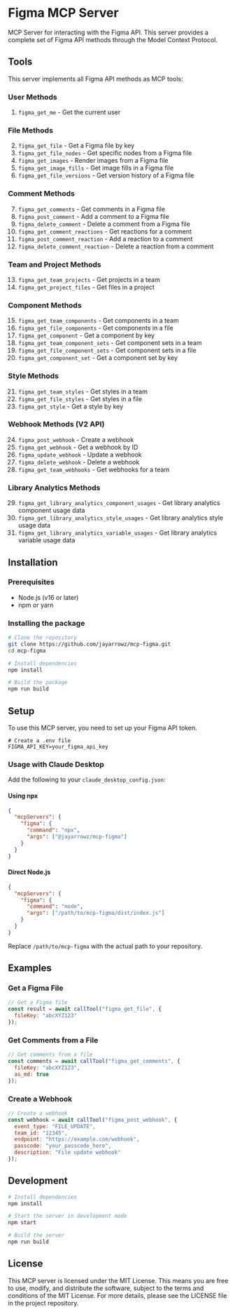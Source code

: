 # Figma MCP Server

MCP Server for interacting with the Figma API. This server provides a complete set of Figma API methods through the Model Context Protocol.


## Tools

This server implements all Figma API methods as MCP tools:

### User Methods
1. `figma_get_me` - Get the current user

### File Methods
2. `figma_get_file` - Get a Figma file by key
3. `figma_get_file_nodes` - Get specific nodes from a Figma file
4. `figma_get_images` - Render images from a Figma file
5. `figma_get_image_fills` - Get image fills in a Figma file
6. `figma_get_file_versions` - Get version history of a Figma file

### Comment Methods
7. `figma_get_comments` - Get comments in a Figma file
8. `figma_post_comment` - Add a comment to a Figma file
9. `figma_delete_comment` - Delete a comment from a Figma file
10. `figma_get_comment_reactions` - Get reactions for a comment
11. `figma_post_comment_reaction` - Add a reaction to a comment
12. `figma_delete_comment_reaction` - Delete a reaction from a comment

### Team and Project Methods
13. `figma_get_team_projects` - Get projects in a team
14. `figma_get_project_files` - Get files in a project

### Component Methods
15. `figma_get_team_components` - Get components in a team
16. `figma_get_file_components` - Get components in a file
17. `figma_get_component` - Get a component by key
18. `figma_get_team_component_sets` - Get component sets in a team
19. `figma_get_file_component_sets` - Get component sets in a file
20. `figma_get_component_set` - Get a component set by key

### Style Methods
21. `figma_get_team_styles` - Get styles in a team
22. `figma_get_file_styles` - Get styles in a file
23. `figma_get_style` - Get a style by key

### Webhook Methods (V2 API)
24. `figma_post_webhook` - Create a webhook
25. `figma_get_webhook` - Get a webhook by ID
26. `figma_update_webhook` - Update a webhook
27. `figma_delete_webhook` - Delete a webhook
28. `figma_get_team_webhooks` - Get webhooks for a team

### Library Analytics Methods
29. `figma_get_library_analytics_component_usages` - Get library analytics component usage data
30. `figma_get_library_analytics_style_usages` - Get library analytics style usage data
31. `figma_get_library_analytics_variable_usages` - Get library analytics variable usage data

## Installation

### Prerequisites
- Node.js (v16 or later)
- npm or yarn

### Installing the package

```bash
# Clone the repository
git clone https://github.com/jayarrowz/mcp-figma.git
cd mcp-figma

# Install dependencies
npm install

# Build the package
npm run build
```

## Setup

To use this MCP server, you need to set up your Figma API token.

```
# Create a .env file
FIGMA_API_KEY=your_figma_api_key
```

### Usage with Claude Desktop

Add the following to your `claude_desktop_config.json`:

#### Using npx
```json
{
  "mcpServers": {
    "figma": {
      "command": "npx",
      "args": ["@jayarrowz/mcp-figma"]
    }
  }
}
```

#### Direct Node.js
```json
{
  "mcpServers": {
    "figma": {
      "command": "node",
      "args": ["/path/to/mcp-figma/dist/index.js"]
    }
  }
}
```

Replace `/path/to/mcp-figma` with the actual path to your repository.

## Examples

### Get a Figma File

```javascript
// Get a Figma file
const result = await callTool("figma_get_file", { 
  fileKey: "abcXYZ123"
});
```

### Get Comments from a File

```javascript
// Get comments from a file
const comments = await callTool("figma_get_comments", { 
  fileKey: "abcXYZ123",
  as_md: true 
});
```

### Create a Webhook

```javascript
// Create a webhook
const webhook = await callTool("figma_post_webhook", {
  event_type: "FILE_UPDATE",
  team_id: "12345",
  endpoint: "https://example.com/webhook",
  passcode: "your_passcode_here",
  description: "File update webhook"
});
```

## Development

```bash
# Install dependencies
npm install

# Start the server in development mode
npm start

# Build the server
npm run build
```

## License

This MCP server is licensed under the MIT License. This means you are free to use, modify, and distribute the software, subject to the terms and conditions of the MIT License. For more details, please see the LICENSE file in the project repository.
